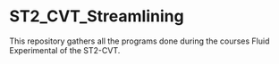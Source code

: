 # ST2_CVT_Streamlining
This repository gathers all the programs done during the courses Fluid Experimental of the ST2-CVT.
